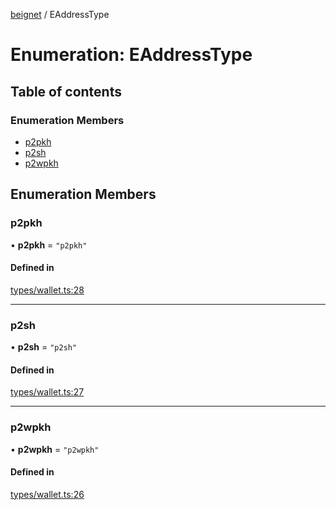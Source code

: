 [beignet](../README.md) / EAddressType

# Enumeration: EAddressType

## Table of contents

### Enumeration Members

- [p2pkh](EAddressType.md#p2pkh)
- [p2sh](EAddressType.md#p2sh)
- [p2wpkh](EAddressType.md#p2wpkh)

## Enumeration Members

### p2pkh

• **p2pkh** = ``"p2pkh"``

#### Defined in

[types/wallet.ts:28](https://github.com/synonymdev/beignet/blob/8f99086/src/types/wallet.ts#L28)

___

### p2sh

• **p2sh** = ``"p2sh"``

#### Defined in

[types/wallet.ts:27](https://github.com/synonymdev/beignet/blob/8f99086/src/types/wallet.ts#L27)

___

### p2wpkh

• **p2wpkh** = ``"p2wpkh"``

#### Defined in

[types/wallet.ts:26](https://github.com/synonymdev/beignet/blob/8f99086/src/types/wallet.ts#L26)
